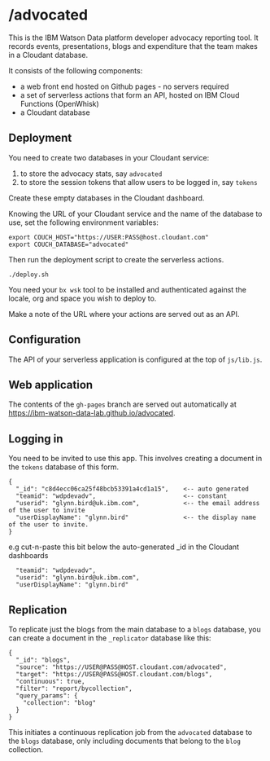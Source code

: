 
# /advocated

This is the IBM Watson Data platform developer advocacy reporting tool. It records events, presentations, blogs and expenditure that the team makes in a Cloudant database.

It consists of the following components:

- a web front end hosted on Github pages - no servers required
- a set of serverless actions that form an API, hosted on IBM Cloud Functions (OpenWhisk)
- a Cloudant database

## Deployment

You need to create two databases in your Cloudant service:

1) to store the advocacy stats, say `advocated`
2) to store the session tokens that allow users to be logged in, say `tokens`

Create these empty databases in the Cloudant dashboard.

Knowing the URL of your Cloudant service and the name of the database to use, set the following environment variables:

```
export COUCH_HOST="https://USER:PASS@host.cloudant.com"
export COUCH_DATABASE="advocated"
```

Then run the deployment script to create the serverless actions. 

    ./deploy.sh

You need your `bx wsk` tool to be installed and authenticated against the locale, org and space you wish to deploy to.

Make a note of the URL where your actions are served out as an API.

## Configuration

The API of your serverless application is configured at the top of `js/lib.js`.

## Web application

The contents of the `gh-pages` branch are served out automatically at https://ibm-watson-data-lab.github.io/advocated.

## Logging in

You need to be invited to use this app. This involves creating a document in the `tokens` database of this form.

```
{
  "_id": "c8d4ecc06ca25f48bcb53391a4cd1a15",    <-- auto generated
  "teamid": "wdpdevadv",                        <-- constant
  "userid": "glynn.bird@uk.ibm.com",            <-- the email address of the user to invite
  "userDisplayName": "glynn.bird"               <-- the display name of the user to invite.
}
```

e.g cut-n-paste this bit below the auto-generated _id in the Cloudant dashboards

```
  "teamid": "wdpdevadv",                       
  "userid": "glynn.bird@uk.ibm.com",          
  "userDisplayName": "glynn.bird" 
```

## Replication

To replicate just the blogs from the main database to a `blogs` database, you can create a document in the `_replicator` database like this:

```
{
  "_id": "blogs",
  "source": "https://USER@PASS@HOST.cloudant.com/advocated",
  "target": "https://USER@PASS@HOST.cloudant.com/blogs",
  "continuous": true,
  "filter": "report/bycollection",
  "query_params": {
    "collection": "blog"
  }
}
```

This initiates a continuous replication job from the `advocated` database to the `blogs` database, only including documents that belong to the `blog` collection.
